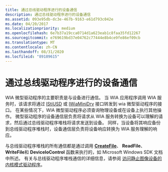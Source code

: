 ```yaml
---
title: 通过总线驱动程序进行的设备通信
description: 通过总线驱动程序进行的设备通信
ms.assetid: 093e95db-dc3e-467b-9163-e61d793c042e
ms.date: 04/20/2017
ms.localizationpriority: medium
ms.openlocfilehash: 6e7b37a19cca0714d1a623eab1c8faa35fd12267
ms.sourcegitcommit: e769619bd37e04762c77444e8b4ce9fe86ef09cb
ms.translationtype: MT
ms.contentlocale: zh-CN
ms.lasthandoff: 08/31/2020
ms.locfileid: "89189615"
---
```

# <a name="device-communication-through-the-bus-driver"></a>通过总线驱动程序进行的设备通信





WIA 微型驱动程序的主要职责是与设备进行通信。 当 WIA 应用程序调用 WIA 服务时，该请求将通过 [IStiUSD](istiusd-com-interface.md) 或 [IWiaMiniDrv](/windows-hardware/drivers/ddi/wiamindr_lh/nn-wiamindr_lh-iwiaminidrv) 接口转发到 wia 微型驱动程序的接口。 在某些情况下，WIA 微型驱动程序必须查询物理设备或在设备上执行其他操作。 微型驱动程序的设备通信层负责将请求从 WIA 服务转换为设备可以理解的请求，然后通过总线驱动程序堆栈将请求发送到设备。 同样，当设备将其响应备份到总线驱动程序堆栈时，设备通信层负责将设备响应转换为 WIA 服务理解的响应。

与总线驱动程序堆栈的所有通信都是通过调用 [**CreateFile**](/windows/desktop/api/fileapi/nf-fileapi-createfilea)、 **ReadFile**、 **WriteFile**和 **DeviceIoControl** 函数来执行的，如 Microsoft Windows SDK 文档中所述。 有关与总线驱动程序堆栈通信的详细信息，请参阅 [访问静止图像设备的内核模式驱动程序](accessing-kernel-mode-drivers-for-still-image-devices.md)。

 

